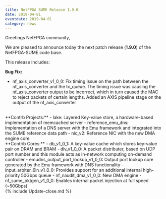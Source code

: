 ```yaml
---
title: NetFPGA SUME Release 1.9.0
date: 2019-04-01
eventdate: 2019-04-01
category: news
---
```


Greetings NetFPGA community,

We are pleased to announce today the next patch release (**1.9.0**) of the NetFPGA-SUME code base.

This release includes:

**Bug Fix:**
- nf_axis_converter_v1_0_0: Fix timing issue on the path between the nf_axis_converter and the tx_queue. The timing issue was causing the nf_axis_converter output to be incorrect, which in turn caused the MAC to reject packets of certain lengths. Added an AXIS pipeline stage on the output of the nf_axis_converter

<br>
**Contrb Projects:**
- lake: Layered Key-value store, a hardware-based implementation of memcached server
- reference_emu_dns: Implementation of a DNS server with the Emu framework and integrated into the SUME reference data path
- nic_v2: Reference NIC with the new DMA engine core

<br>
**Contrib Cores:**
- db_v1_0_1: A key-value cache which stores key-value pair on DRAM and BRAM
- div_v1_0_0: A packet distributer, based on UDP port number and this module acts as in-network computing on-demand controller
- emudns_output_port_lookup_v1_0_0: Output port lookup core generated by the Emu framework with DNS functionality
- input_arbiter_6in_v1_0_0: Provides support for an additional internal high-priority 50Gbps queue
- nf_naudit_dma_v1_0_0: New DMA engine
- nf_sume_pktgen_v1_0_0: Enables internal packet injection at full speed (~50Gbps)

<br>
{% include Update-close.md %}
